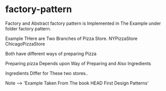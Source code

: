 # factory-pattern

Factory and Abstract factory pattern is Implemented in The Example under folder factory pattern.

Example THere are Two Branches of Pizza Store.
NYPizzaStore
ChicagoPizzaStore

Both have different ways of preparing Pizza

Preparing pizza Depends upon Way of Preparing and Also Ingredients

Ingredients Differ for These two stores..


Note --> 'Example Taken From The book HEAD First Design Patterns'


